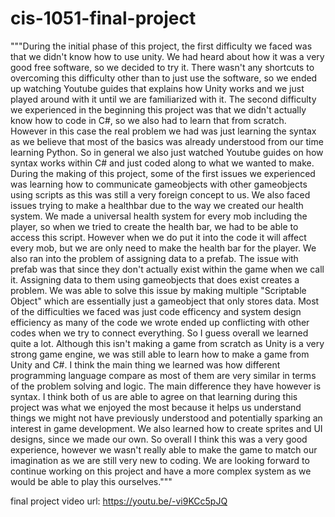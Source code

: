 # cis-1051-final-project

"""During the initial phase of this project, the first difficulty we faced was that we didn't know how to use unity. We had heard about how it was a very good free software, so we decided to try it. There wasn't any shortcuts to overcoming this difficulty other than to just use the software, so we ended up watching Youtube guides that explains how Unity works and we just played around with it until we are familiarized with it. The second difficulty we experienced in the beginning this project was that we didn't actually know how to code in C#, so we also had to learn that from scratch. However in this case the real problem we had was just learning the syntax as we believe that most of the basics was already understood from our time learning Python. So in general we also just watched Youtube guides on how syntax works within C# and just coded along to what we wanted to make. During the making of this project, some of the first issues we experienced was learning how to communicate gameobjects with other gameobjects using scripts as this was still a very foreign concept to us. We also faced issues trying to make a healthbar due to the way we created our health system. We made a universal health system for every mob including the player, so when we tried to create the health bar, we had to be able to access this script. However when we do put it into the code it will affect every mob, but we are only need to make the health bar for the player. We also ran into the problem of assigning data to a prefab. The issue with prefab was that since they don't actually exist within the game when we call it. Assigning data to them using gameobjects that does exist creates a problem. We was able to solve this issue by making multiple "Scriptable Object" which are essentially just a gameobject that only stores data. Most of the difficulties we faced was just code efficency and system design efficiency as many of the code we wrote ended up conflicting with other codes when we try to connect everything. So I guess overall we learned quite a lot. Although this isn't  making a game from scratch as Unity is a very strong game engine, we was still able to learn how to make a game from Unity and C#. I think the main thing we learned was how different programming language compare as most of them are very similar in terms of the problem solving and logic. The main difference they have however is syntax. I think both of us are able to agree on that learning during this project was what we enjoyed the most because it helps us understand things we might not have previously understood and potentially sparking an interest in game development. We also learned how to create sprites and UI designs, since we made our own. So overall I think this was a very good experience, however we wasn't really able to make the game to match our imagination as we are still very new to coding. We are looking forward to continue working on this project and have a more complex system as we would be able to play this ourselves."""


final project video url: https://youtu.be/-vi9KCc5pJQ 
